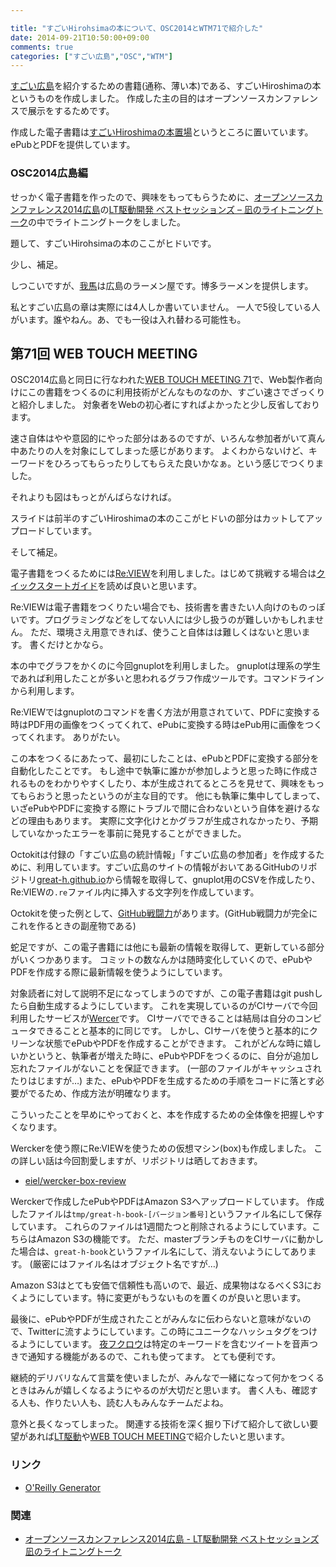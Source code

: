 ```yaml
---

title: "すごいHirohsimaの本について、OSC2014とWTM71で紹介した"
date: 2014-09-21T10:50:00+09:00
comments: true
categories: ["すごい広島","OSC","WTM"]
---
```


[すごい広島](http://great-h.github.io/)を紹介するための書籍(通称、薄い本)である、すごいHiroshimaの本というものを作成しました。
作成した主の目的はオープンソースカンファレンスで展示をするためです。

作成した電子書籍は[すごいHiroshimaの本置場](http://great-h-book.eiel.info/)というところに置いています。
ePubとPDFを提供しています。

### OSC2014広島編

せっかく電子書籍を作ったので、興味をもってもらうために、[オープンソースカンファレンス2014広島](http://www.ospn.jp/osc2014-hiroshima/)の[LT駆動開発 ベストセッションズ – 凪のライトニングトーク](https://www.ospn.jp/osc2014-hiroshima/modules/eguide/event.php?eid=7)の中でライトニングトークをしました。

題して、すごいHirohsimaの本のここがヒドいです。

<script async class="speakerdeck-embed" data-id="23114bc022a7013253c762b11b8dfdf5" data-ratio="1.33333333333333" src="//speakerdeck.com/assets/embed.js"></script>

少し、補足。

しつこいですが、[我馬](https://www.google.com/webhp?sourceid=chrome-instant&ion=1&espv=2&ie=UTF-8#q=%E6%88%91%E9%A6%AC)は広島のラーメン屋です。博多ラーメンを提供します。

私とすごい広島の章は実際には4人しか書いていません。
一人で5役している人がいます。誰やねん。あ、でも一役は入れ替わる可能性も。

## 第71回 WEB TOUCH MEETING

OSC2014広島と同日に行なわれた[WEB TOUCH MEETING 71](http://webtouchmeeting.doorkeeper.jp/events/15334)で、Web製作者向けにこの書籍をつくるのに利用技術がどんなものなのか、すごい速さでざっくりと紹介しました。
対象者をWebの初心者にすればよかったと少し反省しております。

速さ自体はやや意図的にやった部分はあるのですが、いろんな参加者がいて真ん中あたりの人を対象にしてしまった感じがあります。
よくわからないけど、キーワードをひろってもらったりしてもらえた良いかなぁ。という感じでつくりました。

それよりも図はもっとがんばらなければ。

<script async class="speakerdeck-embed" data-id="5010f1e023630132a9090a763f010e40" data-ratio="1.33333333333333" src="//speakerdeck.com/assets/embed.js"></script>

スライドは前半のすごいHiroshimaの本のここがヒドいの部分はカットしてアップロードしています。

そして補足。

電子書籍をつくるためには[Re:VIEW](https://github.com/kmuto/review)を利用しました。はじめて挑戦する場合は[クイックスタートガイド](https://github.com/kmuto/review/blob/master/doc/quickstart.rdoc)を読めば良いと思います。

Re:VIEWは電子書籍をつくりたい場合でも、技術書を書きたい人向けのものっぽいです。プログラミングなどをしてない人には少し扱うのが難しいかもしれません。
ただ、環境さえ用意できれば、使うこと自体はは難しくはないと思います。
書くだけとかなら。

本の中でグラフをかくのに今回gnuplotを利用しました。
gnuplotは理系の学生であれば利用したことが多いと思われるグラフ作成ツールです。コマンドラインから利用します。

Re:VIEWではgnuplotのコマンドを書く方法が用意されていて、PDFに変換する時はPDF用の画像をつくってくれて、ePubに変換する時はePub用に画像をつくってくれます。
ありがたい。

この本をつくるにあたって、最初にしたことは、ePubとPDFに変換する部分を自動化したことです。
もし途中で執筆に誰かが参加しようと思った時に作成されるものをわかりやすくしたり、本が生成されてるところを見せて、興味をもってもらおうと思ったというのが主な目的です。
他にも執筆に集中してしまって、いざePubやPDFに変換する際にトラブルで間に合わないという自体を避けるなどの理由もあります。
実際に文字化けとかグラフが生成されなかったり、予期していなかったエラーを事前に発見することができました。

Octokitは付録の「すごい広島の統計情報」「すごい広島の参加者」を作成するために、利用しています。すごい広島のサイトの情報がおいてあるGitHubのリポジトリ[great-h.github.io](https://github.com/great-h/great-h.github.io)から情報を取得して、gnuplot用のCSVを作成したり、Re:VIEWの`.re`ファイル内に挿入する文字列を作成しています。

Octokitを使った例として、[GitHub戦闘力](http://blog.eiel.info/blog/2014/09/13/github-scouter/)があります。(GitHub戦闘力が完全にこれを作るときの副産物である)

蛇足ですが、この電子書籍には他にも最新の情報を取得して、更新している部分がいくつかあります。
コミットの数なんかは随時変化していくので、ePubやPDFを作成する際に最新情報を使うようにしています。


対象読者に対して説明不足になってしまうのですが、この電子書籍はgit pushしたら自動生成するようにしています。
これを実現しているのがCIサーバで今回利用したサービスが[Wercer](http://wercker.com/)です。
CIサーバでできることは結局は自分のコンピュータできることと基本的に同じです。
しかし、CIサーバを使うと基本的にクリーンな状態でePubやPDFを作成することができます。
これがどんな時に嬉しいかというと、執筆者が増えた時に、ePubやPDFをつくるのに、自分が追加し忘れたファイルがないことを保証できます。
(一部のファイルがキャッシュされたりはじますが…)
また、ePubやPDFを生成するための手順をコードに落とす必要がでるため、作成方法が明確なります。

こういったことを早めにやっておくと、本を作成するための全体像を把握しやすくなります。

Werckerを使う際にRe:VIEWを使うための仮想マシン(box)も作成しました。
この詳しい話は今回割愛しますが、リポジトリは晒しておきます。

* [eiel/wercker-box-review](https://github.com/eiel/wercker-box-review)

Werckerで作成したePubやPDFはAmazon S3へアップロードしています。
作成したファイルは`tmp/great-h-book-[バージョン番号]`というファイル名にして保存しています。
これらのファイルは1週間たつと削除されるようにしています。こちらはAmazon S3の機能です。
ただ、masterブランチものをCIサーバに動かした場合は、`great-h-book`というファイル名にして、消えないようにしてあります。
(厳密にはファイル名はオブジェクト名ですが…)

Amazon S3はとても安価で信頼性も高いので、最近、成果物はなるべくS3におくようにしています。特に変更がもうないものを置くのが良いと思います。

最後に、ePubやPDFが生成されたことがみんなに伝わらないと意味がないので、Twitterに流すようにしています。この時にユニークなハッシュタグをつけるようにしています。
[夜フクロウ](https://sites.google.com/site/yorufukurou/)は特定のキーワードを含むツイートを音声つきで通知する機能があるので、これも使ってます。
とても便利です。

継続的デリバリなんて言葉を使いましたが、みんなで一緒になって何かをつくるときはみんが嬉しくなるようにやるのが大切だと思います。
書く人も、確認する人も、作りたい人も、読む人もみんなチームだよね。

意外と長くなってしまった。
関連する技術を深く掘り下げて紹介して欲しい要望があれば[LT駆動](http://ltdd.doorkeeper.jp/)や[WEB TOUCH MEETING](http://webtouchmeeting.com/)で紹介したいと思います。

### リンク

* [O'Reilly Generator](http://oreilly-generator.com/)

### 関連

* [オープンソースカンファレンス2014広島 - LT駆動開発 ベストセッションズ 凪のライトニングトーク](/blog/2014/09/20/osc-2014/)
